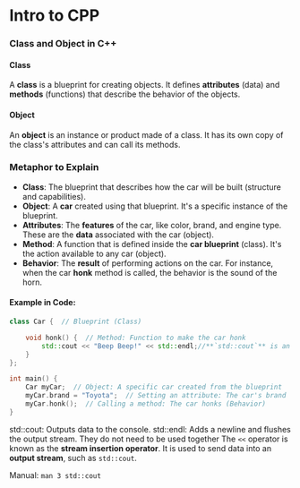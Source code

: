 # Intro to CPP

### **Class and Object in C++**

#### **Class**  
A **class** is a blueprint for creating objects. It defines **attributes** (data) and **methods** (functions) that describe the behavior of the objects.

#### **Object**  
An **object** is an instance or product made of a class. It has its own copy of the class's attributes and can call its methods.

### **Metaphor to Explain**

- **Class**: The blueprint that describes how the car will be built (structure and capabilities).
- **Object**: A **car** created using that blueprint. It's a specific instance of the blueprint.
- **Attributes**: The **features** of the car, like color, brand, and engine type. These are the **data** associated with the car (object).
- **Method**: A function that is defined inside the **car blueprint** (class). It's the action available to any car (object).
- **Behavior**: The **result** of performing actions on the car. For instance, when the car **honk** method is called, the behavior is the sound of the horn.

#### Example in Code:

```cpp
class Car {  // Blueprint (Class)

    void honk() {  // Method: Function to make the car honk
        std::cout << "Beep Beep!" << std::endl;//**`std::cout`** is an **object** of the `std::ostream` class
    }
};

int main() {
    Car myCar;  // Object: A specific car created from the blueprint
    myCar.brand = "Toyota";  // Setting an attribute: The car's brand
    myCar.honk();  // Calling a method: The car honks (Behavior)
}
```
std::cout: Outputs data to the console.
std::endl: Adds a newline and flushes the output stream.
They do not need to be used together
The `<<` operator is known as the **stream insertion operator**. It is used to send data into an **output stream**, such as `std::cout`.


Manual:
 ``man 3 std::cout``

